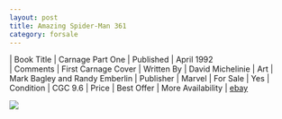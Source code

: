 ```yaml
---
layout: post
title: Amazing Spider-Man 361
category: forsale
---
```


| Book Title | Carnage Part One
| Published | April 1992   
| Comments | First Carnage Cover
| Written By | David Michelinie
| Art | Mark Bagley and Randy Emberlin
| Publisher | Marvel
| For Sale | Yes
| Condition | CGC 9.6
| Price | Best Offer
| More Availability | <a href="ebay.com">ebay</a>

<img src="http://comicsguy.github.io/comicimages/images/asm-361-front.jpg"/>